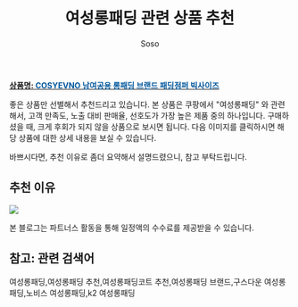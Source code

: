 ﻿---
layout: post
title:  "여성롱패딩 관련 상품 추천"
author: Soso
categories: [ 패션의류 ]
tags: [여성롱패딩,여성롱패딩 추천,여성롱패딩코트 추천,여성롱패딩 브랜드,구스다운 여성롱패딩,노비스 여성롱패딩,k2 여성롱패딩]
image: https://ads-partners.coupang.com/image1/qW79bVq8GDoI_f5GqWu__gcXs9p_7S9OtLeaKKLS3cNCRaJPw8Cxm2WOj2Oy8Y-xbyH6Sg4Hsnn-0Tei3E3UcOManuhrSbxEuR-dtMPVESA0tD4EqhA1NeUbK14os_w4u0wwFpm04LDo_5GHxlc0Lk_c_pV9Qs63_gbPESeopJHk5U-YZDkdr7llZNOdUt_GYtnL24IJ493jtORUvhHiVqkBwv2F_w0hw_i4VTF7kyyivU43nNDlFyaSq5J-2pF0Q80SywLZ6bNbLjgSrzVV1ADKwBXmhQsVP2UIkeIhwtE= 
description: "쿠팡에서 여성롱패딩 관련 상품으로 가장 고객 선호도가 높은 제품 중 하나입니다."
---

<a href="https://link.coupang.com/re/AFFSDP?lptag=AF5673682&pageKey=6847738553&itemId=16302230895&vendorItemId=83494556116&traceid=V0-153-874d4811b3118eb2&requestid=20231116175220579315319492&token=31850C%7CMIXED"><b>상품명: <font color='#01579B'>COSYEVNO 남여공용 롱패딩 브랜드 패딩점퍼 빅사이즈</font></b></a>

좋은 상품만 선별해서 추천드리고 있습니다.
본 상품은 쿠팡에서 "여성롱패딩" 와 관련해서, 고객 만족도, 노출 대비 판매율, 선호도가 가장 높은 제품 중의 하나입니다.
구매하셨을 때, 크게 후회가 되지 않을 상품으로 보시면 됩니다. 
다음 이미지를 클릭하시면 해당 상품에 대한 상세 내용을 보실 수 있습니다.

바쁘시다면, 추천 이유로 좀더 요약해서 설명드렸으니, 참고 부탁드립니다.

## 추천 이유 

<a href="https://link.coupang.com/re/AFFSDP?lptag=AF5673682&pageKey=6847738553&itemId=16302230895&vendorItemId=83494556116&traceid=V0-153-874d4811b3118eb2&requestid=20231116175220579315319492&token=31850C%7CMIXED"><img src="https://thumbnail7.coupangcdn.com/thumbnails/remote/q89/image/vendor_inventory/62f5/d6eb994062b1c71ad7860b99642bdc2e923929a767d1725e66a85aa779dd.jpg"></a> 

본 블로그는 파트너스 활동을 통해 일정액의 수수료를 제공받을 수 있습니다.

## 참고: 관련 검색어    
여성롱패딩,여성롱패딩 추천,여성롱패딩코트 추천,여성롱패딩 브랜드,구스다운 여성롱패딩,노비스 여성롱패딩,k2 여성롱패딩